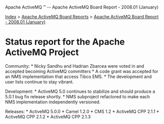 Apache ActiveMQ ™ -- Apache ActiveMQ Board Report - 2008.01 (January) 

[Index](index.html) > [Apache ActiveMQ Board Reports](apache-activemq-board-reports.html) > [Apache ActiveMQ Board Report - 2008.01 (January)](apache-activemq-board-report-200801-january.html)


Status report for the Apache ActiveMQ Project
=============================================

Community:
 \* Nicky Sandhu and Hadrian Zbarcea were voted in and accepted becoming ActiveMQ committers
 \* A code grant was accepted for an NMS implementation that access 
    Tibco EMS.
 \* The development and user lists continue to stay vibrant.

Development:
 \* ActiveMQ 5.0 continues to stabilize and should produce a 5.0.1 bug fix release shortly.
 \* NMS subproject refactored to make each NMS implementation independently versioned.
 
Releases:
 \* ActiveMQ 5.0.0
 \* Camel 1.2.0 
 \* CMS 1.2
 \* ActiveMQ CPP 2.1.1
 \* ActiveMQ CPP 2.1.2
 \* ActiveMQ CPP 2.1.3

